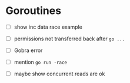 # Goroutines

- [ ] show inc data race example
- [ ] permissions not transferred back after `go ...`
- [ ] Gobra error
- [ ] mention `go run -race`
- [ ] maybe show concurrent reads are ok


